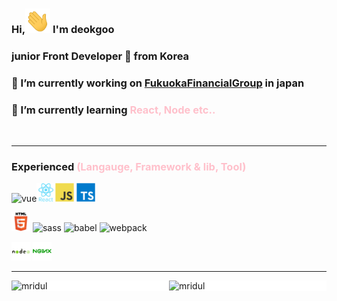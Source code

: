 ### Hi,<img src="https://raw.githubusercontent.com/ABSphreak/ABSphreak/master/gifs/Hi.gif" width="40px" /> I'm deokgoo

### junior Front Developer 🚀 from Korea

### 🔭 I’m currently working on [FukuokaFinancialGroup](https://www.fukuokabank.co.jp) in japan
### 🌱 I’m currently learning <span style="color: pink"> React, Node etc.. </span>

<br/>

<hr/>

### Experienced <span style="color: pink">(Langauge, Framework & lib, Tool)</span>

<p align="left"><img src="https://devicons.github.io/devicon/devicon.git/icons/vuejs/vuejs-original-wordmark.svg" alt="vue" width="30" height="30"/><img src="https://raw.githubusercontent.com/devicons/devicon/master/icons/react/react-original-wordmark.svg" alt="react" width="30" height="30"/><img src="https://raw.githubusercontent.com/devicons/devicon/master/icons/javascript/javascript-original.svg" alt="javascript" width="30" height="30"/> <img src="https://raw.githubusercontent.com/devicons/devicon/master/icons/typescript/typescript-original.svg" alt="typescript" width="30" height="30"/>

<img src="https://raw.githubusercontent.com/devicons/devicon/master/icons/html5/html5-original-wordmark.svg" alt="html5" width="30" height="30"/> <img src="https://devicons.github.io/devicon/devicon.git/icons/sass/sass-original.svg" alt="sass" width="30" height="30"/> <img src="https://devicons.github.io/devicon/devicon.git/icons/babel/babel-original.svg" alt="babel" width="30" height="30"/> <img src="https://devicons.github.io/devicon/devicon.git/icons/webpack/webpack-original-wordmark.svg" alt="webpack" width="30" height="30"/> 

<img src="https://raw.githubusercontent.com/devicons/devicon/master/icons/nodejs/nodejs-original-wordmark.svg" alt="nodejs" width="30" height="30"/> <img src="https://raw.githubusercontent.com/devicons/devicon/master/icons/nginx/nginx-original.svg" alt="nginx" width="30" height="30"/></p><p align="center"> 

<hr/>
<div style="display: flex; align-items: center; background-color: white;">
    <img src="https://github-readme-stats.vercel.app/api/top-langs/?username=deokgoo&layout=compact&hide_border=true" style="width:50%;" alt="mridul" />
    <img width="50%" src="https://github-readme-stats.vercel.app/api?username=deokgoo&show_icons=true&hide_border=true" style="width:50%;" alt="mridul" />
</div>
<br/>
<br/>
